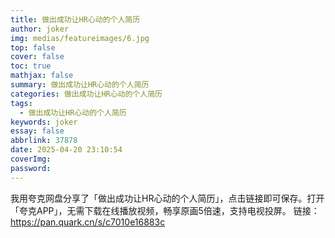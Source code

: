 ```yaml
---
title: 做出成功让HR心动的个人简历
author: joker
img: medias/featureimages/6.jpg
top: false
cover: false
toc: true
mathjax: false
summary: 做出成功让HR心动的个人简历
categories: 做出成功让HR心动的个人简历
tags:
  - 做出成功让HR心动的个人简历
keywords: joker
essay: false
abbrlink: 37878
date: 2025-04-20 23:10:54
coverImg:
password:
---
```


我用夸克网盘分享了「做出成功让HR心动的个人简历」，点击链接即可保存。打开「夸克APP」，无需下载在线播放视频，畅享原画5倍速，支持电视投屏。
链接：https://pan.quark.cn/s/c7010e16883c
